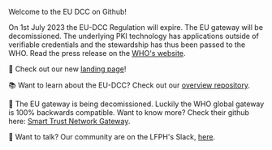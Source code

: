Welcome to the EU DCC on Github!

On 1st July 2023 the EU-DCC Regulation will expire. The EU gateway will be decomissioned. The underlying PKI technology has applications outside of verifiable credentials and the stewardship has thus been passed to the WHO. Read the press release on the [WHO's website](https://www.who.int/news/item/05-06-2023-the-european-commission-and-who-launch-landmark-digital-health-initiative-to-strengthen-global-health-security).

🌊 Check out our new [landing page](https://ehn-dcc-development.github.io/eu-dcc-site)!

📚 Want to learn about the EU-DCC? Check out our [overview repository](https://github.com/ehn-dcc-development/eu-dcc-overview).

🔐 The EU gateway is being decomissioned. Luckily the WHO global gateway is 100% backwards compatible. Want to know more? Check their github here: [Smart Trust Network Gateway](https://github.com/WorldHealthOrganization/smart-trust-network-gateway).

💬 Want to talk? Our community are on the LFPH's Slack, [here](https://lfpublichealth.slack.com/).
